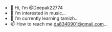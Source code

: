 - 👋 Hi, I’m @Deepak22774
- 👀 I’m interested in music...
- 🌱 I’m currently learning tamizh...
- 📫 How to reach me da8340901@gmail.com...

<!---
Deepak22774/Deepak22774 is a ✨ special ✨ repository because its `README.md` (this file) appears on your GitHub profile.
You can click the Preview link to take a look at your changes.
--->

